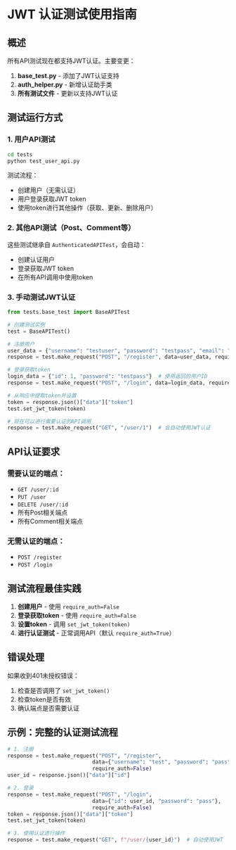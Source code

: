 # JWT 认证测试使用指南

## 概述

所有API测试现在都支持JWT认证。主要变更：

1. **base_test.py** - 添加了JWT认证支持
2. **auth_helper.py** - 新增认证助手类
3. **所有测试文件** - 更新以支持JWT认证

## 测试运行方式

### 1. 用户API测试
```bash
cd tests
python test_user_api.py
```

测试流程：
- 创建用户（无需认证）
- 用户登录获取JWT token
- 使用token进行其他操作（获取、更新、删除用户）

### 2. 其他API测试（Post、Comment等）

这些测试继承自 `AuthenticatedAPITest`，会自动：
- 创建认证用户
- 登录获取JWT token
- 在所有API调用中使用token

### 3. 手动测试JWT认证

```python
from tests.base_test import BaseAPITest

# 创建测试实例
test = BaseAPITest()

# 注册用户
user_data = {"username": "testuser", "password": "testpass", "email": "test@example.com"}
response = test.make_request("POST", "/register", data=user_data, require_auth=False)

# 登录获取token
login_data = {"id": 1, "password": "testpass"}  # 使用返回的用户ID
response = test.make_request("POST", "/login", data=login_data, require_auth=False)

# 从响应中提取token并设置
token = response.json()["data"]["token"]
test.set_jwt_token(token)

# 现在可以进行需要认证的API调用
response = test.make_request("GET", "/user/1")  # 会自动使用JWT认证
```

## API认证要求

### 需要认证的端点：
- `GET /user/:id`
- `PUT /user`
- `DELETE /user/:id`
- 所有Post相关端点
- 所有Comment相关端点

### 无需认证的端点：
- `POST /register`
- `POST /login`

## 测试流程最佳实践

1. **创建用户** - 使用 `require_auth=False`
2. **登录获取token** - 使用 `require_auth=False`
3. **设置token** - 调用 `set_jwt_token(token)`
4. **进行认证测试** - 正常调用API（默认 `require_auth=True`）

## 错误处理

如果收到401未授权错误：
1. 检查是否调用了 `set_jwt_token()`
2. 检查token是否有效
3. 确认端点是否需要认证

## 示例：完整的认证测试流程

```python
# 1. 注册
response = test.make_request("POST", "/register", 
                           data={"username": "test", "password": "pass", "email": "test@example.com"}, 
                           require_auth=False)
user_id = response.json()["data"]["id"]

# 2. 登录
response = test.make_request("POST", "/login", 
                           data={"id": user_id, "password": "pass"}, 
                           require_auth=False)
token = response.json()["data"]["token"]
test.set_jwt_token(token)

# 3. 使用认证进行操作
response = test.make_request("GET", f"/user/{user_id}")  # 自动使用JWT
```